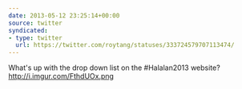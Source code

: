 ```yaml
---
date: 2013-05-12 23:25:14+00:00
source: twitter
syndicated:
- type: twitter
  url: https://twitter.com/roytang/statuses/333724579707113474/
---
```


What's up with the drop down list on the #Halalan2013 website? http://i.imgur.com/FthdUOx.png